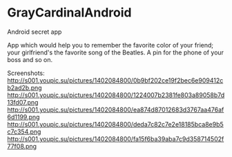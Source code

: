 GrayCardinalAndroid
===================

Android secret app


App which would help you to remember the favorite color of your friend; your girlfriend's the favorite song of the Beatles.
A pin for the phone of your boss and so on.

Screenshots:
http://s001.youpic.su/pictures/1402084800/0b9bf202ce19f2bec6e909412cb2ad2b.png
http://s001.youpic.su/pictures/1402084800/1224007b2381fe803a89058b7d13fd07.png
http://s001.youpic.su/pictures/1402084800/ea874d87012683d3767aa476af6d1199.png
http://s001.youpic.su/pictures/1402084800/deda7c82c7e2e18185bca8e9b5c7c354.png
http://s001.youpic.su/pictures/1402084800/fa15f6ba39aba7c9d358714502f77f08.png
